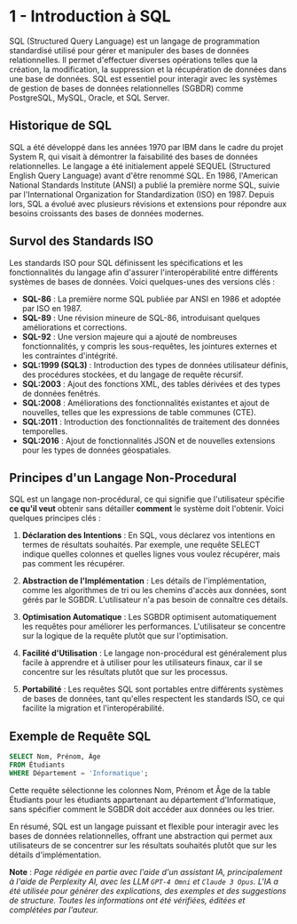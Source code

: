 # 1 - Introduction à SQL

SQL (Structured Query Language) est un langage de programmation standardisé
utilisé pour gérer et manipuler des bases de données relationnelles. Il permet
d'effectuer diverses opérations telles que la création, la modification, la
suppression et la récupération de données dans une base de données. SQL est
essentiel pour interagir avec les systèmes de gestion de bases de données
relationnelles (SGBDR) comme PostgreSQL, MySQL, Oracle, et SQL Server.

## Historique de SQL

SQL a été développé dans les années 1970 par IBM dans le cadre du projet System
R, qui visait à démontrer la faisabilité des bases de données relationnelles. Le
langage a été initialement appelé SEQUEL (Structured English Query Language)
avant d'être renommé SQL. En 1986, l'American National Standards Institute 
(ANSI) a publié la première norme SQL, suivie par l'International Organization
for Standardization (ISO) en 1987. Depuis lors, SQL a évolué avec plusieurs
révisions et extensions pour répondre aux besoins croissants des bases de
données modernes.

## Survol des Standards ISO

Les standards ISO pour SQL définissent les spécifications et les fonctionnalités
du langage afin d'assurer l'interopérabilité entre différents systèmes de bases
de données. Voici quelques-unes des versions clés :

- **SQL-86** : La première norme SQL publiée par ANSI en 1986 et adoptée par ISO
  en 1987.
- **SQL-89** : Une révision mineure de SQL-86, introduisant quelques
  améliorations et corrections.
- **SQL-92** : Une version majeure qui a ajouté de nombreuses fonctionnalités, y
  compris les sous-requêtes, les jointures externes et les contraintes
  d'intégrité.
- **SQL:1999 (SQL3)** : Introduction des types de données utilisateur définis,
  des procédures stockées, et du langage de requête récursif.
- **SQL:2003** : Ajout des fonctions XML, des tables dérivées et des types de
  données fenêtrés.
- **SQL:2008** : Améliorations des fonctionnalités existantes et ajout de
  nouvelles, telles que les expressions de table communes (CTE).
- **SQL:2011** : Introduction des fonctionnalités de traitement des données
  temporelles.
- **SQL:2016** : Ajout de fonctionnalités JSON et de nouvelles extensions pour
  les types de données géospatiales.

## Principes d'un Langage Non-Procedural

SQL est un langage non-procédural, ce qui signifie que l'utilisateur spécifie
**ce qu'il veut** obtenir sans détailler **comment** le système doit l'obtenir.
Voici quelques principes clés :

1. **Déclaration des Intentions** : En SQL, vous déclarez vos intentions en
   termes de résultats souhaités. Par exemple, une requête SELECT indique
   quelles colonnes et quelles lignes vous voulez récupérer, mais pas comment
   les récupérer.

2. **Abstraction de l'Implémentation** : Les détails de l'implémentation, comme
   les algorithmes de tri ou les chemins d'accès aux données, sont gérés par le
   SGBDR. L'utilisateur n'a pas besoin de connaître ces détails.

3. **Optimisation Automatique** : Les SGBDR optimisent automatiquement les
   requêtes pour améliorer les performances. L'utilisateur se concentre sur la
   logique de la requête plutôt que sur l'optimisation.

4. **Facilité d'Utilisation** : Le langage non-procédural est généralement plus
   facile à apprendre et à utiliser pour les utilisateurs finaux, car il se
   concentre sur les résultats plutôt que sur les processus.

5. **Portabilité** : Les requêtes SQL sont portables entre différents systèmes
   de bases de données, tant qu'elles respectent les standards ISO, ce qui
   facilite la migration et l'interopérabilité.

## Exemple de Requête SQL

```sql
SELECT Nom, Prénom, Âge
FROM Étudiants
WHERE Département = 'Informatique';
```

Cette requête sélectionne les colonnes Nom, Prénom et Âge de la table Étudiants
pour les étudiants appartenant au département d'Informatique, sans spécifier
comment le SGBDR doit accéder aux données ou les trier.

En résumé, SQL est un langage puissant et flexible pour interagir avec les bases
de données relationnelles, offrant une abstraction qui permet aux utilisateurs
de se concentrer sur les résultats souhaités plutôt que sur les détails
d'implémentation.

**Note** : _Page rédigée en partie avec l'aide d'un assistant IA, principalement
à l'aide de Perplexity AI, avec les _LLM_ `GPT-4 Omni` et `Claude 3 Opus`. L'IA
a été utilisée pour générer des explications, des exemples et des suggestions de
structure. Toutes les informations ont été vérifiées, éditées et complétées par
l'auteur._